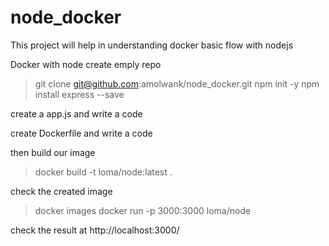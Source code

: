 # node_docker
This project will help in understanding docker basic flow with nodejs

Docker with node
create emply repo
>git clone git@github.com:amolwank/node_docker.git
>npm init -y
npm install express --save

create a app.js and write a code

create Dockerfile and write a code

then build our image

>docker build -t loma/node:latest .

check the created image
>docker images
>docker run -p 3000:3000 loma/node

check the result at http://localhost:3000/
